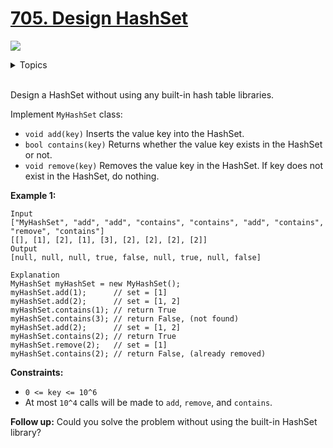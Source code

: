 # [705. Design HashSet](https://leetcode-cn.com/problems/design-hashset/)

![](https://img.shields.io/badge/Difficulty-Easy-green.svg)

<details>
<summary>Topics</summary>

* [`Design`](https://leetcode-cn.com/tag/design/)
* [`Hash Table`](https://leetcode-cn.com/tag/hash-table/)

</details>
<br />

Design a HashSet without using any built-in hash table libraries.

Implement `MyHashSet` class:

 + `void add(key)` Inserts the value key into the HashSet.
 + `bool contains(key)` Returns whether the value key exists in the HashSet or not.
 + `void remove(key)` Removes the value key in the HashSet. If key does not exist in the HashSet, do nothing.


**Example 1:**

```
Input
["MyHashSet", "add", "add", "contains", "contains", "add", "contains", "remove", "contains"]
[[], [1], [2], [1], [3], [2], [2], [2], [2]]
Output
[null, null, null, true, false, null, true, null, false]

Explanation
MyHashSet myHashSet = new MyHashSet();
myHashSet.add(1);      // set = [1]
myHashSet.add(2);      // set = [1, 2]
myHashSet.contains(1); // return True
myHashSet.contains(3); // return False, (not found)
myHashSet.add(2);      // set = [1, 2]
myHashSet.contains(2); // return True
myHashSet.remove(2);   // set = [1]
myHashSet.contains(2); // return False, (already removed)
```

**Constraints:**

 + `0 <= key <= 10^6`
 + At most `10^4` calls will be made to `add`, `remove`, and `contains`.
 

**Follow up:** Could you solve the problem without using the built-in HashSet library?
